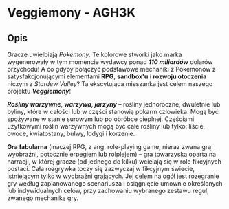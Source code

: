 # Veggiemony - AGH3K

## Opis
Gracze uwielbiają *Pokemony*. Te kolorowe stworki jako marka wygenerowały w tym momencie wydawcy ponad ***110 miliardów*** dolarów przychodu! A co gdyby połączyć podstawowe mechaniki z Pokemonów z satysfakcjonującymi elementami **RPG**, **sandbox'u** i **rozwoju otoczenia** niczym z *Stardew Valley*? Ta ekscytująca mieszanka jest celem naszego projektu ***Veggiemony***! 

***Rośliny warzywne, warzywa, jarzyny*** – rośliny jednoroczne, dwuletnie lub byliny, które w całości lub w części stanowią pokarm człowieka. Mogą być spożywane w stanie surowym lub po obróbce cieplnej. Częściami użytkowymi roślin warzywnych mogą być całe rośliny lub tylko: liście, owoce, kwiatostany, bulwy, łodygi i korzenie.

**Gra fabularna** (inaczej RPG, z ang. role-playing game, nieraz zwana grą wyobraźni, potocznie erpegiem lub rolplejem) – gra towarzyska oparta na narracji, w której gracze (od jednego do kilku) wcielają się w role fikcyjnych postaci. Cała rozgrywka toczy się zazwyczaj w fikcyjnym świecie, istniejącym tylko w wyobraźni grających. Jej celem na ogół jest rozegranie gry według zaplanowanego scenariusza i osiągnięcie umownie określonych lub indywidualnych celów, przy zachowaniu wybranego zestawu reguł, zwanego mechaniką gry.

<!--2:27:49>